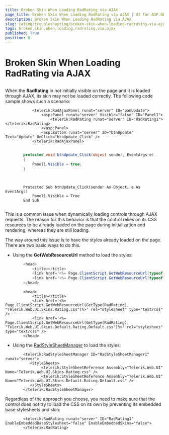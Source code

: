 ```yaml
---
title: Broken Skin When Loading RadRating via AJAX
page_title: Broken Skin When Loading RadRating via AJAX | UI for ASP.NET AJAX Documentation
description: Broken Skin When Loading RadRating via AJAX
slug: rating/troubleshooting/broken-skin-when-loading-radrating-via-ajax
tags: broken,skin,when,loading,radrating,via,ajax
published: True
position: 0
---
```


# Broken Skin When Loading RadRating via AJAX



## 

When the __RadRating__ in not initially visible on the page and it is loaded through AJAX, its skin may not be loaded correctly. The following code sample shows such a scenario:

````ASPNET
	        <telerik:RadAjaxPanel runat="server" ID="panUpdate">
	            <asp:Panel runat="server" Visible="false" ID="Panel1">
	                <telerik:RadRating runat="server" ID="RadRating1"></telerik:RadRating>
	            </asp:Panel>
	            <asp:Button runat="server" ID="btnUpdate" Text="Update" OnClick="btnUpdate_Click" />
	        </telerik:RadAjaxPanel>
````





````C#
	
		protected void btnUpdate_Click(object sender, EventArgs e)
		{
			Panel1.Visible = true;
		}
				
````
````VB
	
		Protected Sub btnUpdate_Click(sender As Object, e As EventArgs)
			Panel1.Visible = True
		End Sub
	
````


This is a common issue when dynamically loading controls through AJAX requests. The reason for this behavior is that the control relies on its CSS resources to be already loaded on the page during initialization and rendering, whereas they are still loading.

The way around this issue is to have the styles already loaded on the page. There are two basic ways to do this.

* Using the __GetWebResourceUrl__ method to load the styles:



````C#
	    <head>
			<title></title>
			<link href='<%= Page.ClientScript.GetWebResourceUrl(typeof(RadRating), "Telerik.Web.UI.Skins.Rating.css") %>' rel="stylesheet" type="text/css" />
			<link href='<%= Page.ClientScript.GetWebResourceUrl(typeof(RadRating), "Telerik.Web.UI.Skins.Default.Rating.Default.css") %>' rel="stylesheet" type="text/css" />
		</head>
````
````VB
	    <head>
			<title></title>
			<link href='<%= Page.ClientScript.GetWebResourceUrl(GetType(RadRating), "Telerik.Web.UI.Skins.Rating.css")%>' rel="stylesheet" type="text/css" />
			<link href='<%= Page.ClientScript.GetWebResourceUrl(GetType(RadRating), "Telerik.Web.UI.Skins.Default.Rating.Default.css")%>' rel="stylesheet" type="text/css" />
		</head>
````


* Using the [RadStyleSheetManager](A2D2BFE9-F3FE-48F8-A3E6-5254D7491104) to load the styles:

````ASPNET
	    <telerik:RadStyleSheetManager ID="RadStyleSheetManager1" runat="server">
	       <StyleSheets>
	            <telerik:StyleSheetReference Assembly="Telerik.Web.UI" Name="Telerik.Web.UI.Skins.Rating.css" />
	            <telerik:StyleSheetReference Assembly="Telerik.Web.UI" Name="Telerik.Web.UI.Skins.Default.Rating.Default.css" />
	       </StyleSheets>
	    </telerik:RadStyleSheetManager>
````



Regardless of the approach you choose, you need to make sure that the control does not try to load the CSS on its own by preventing its embedded base stylesheets and skin:

````ASPNET
	    <telerik:RadRating runat="server" ID="RadRating1" EnableEmbeddedBaseStylesheet="false" EnableEmbeddedSkins="false">
	    </telerik:RadRating>
````


